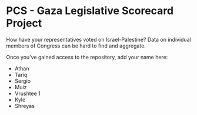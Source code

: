 # PCS - Gaza Legislative Scorecard Project
How have your representatives voted on Israel-Palestine? Data on individual members of Congress can be hard to find and aggregate.

Once you've gained access to the repository, add your name here:
- Athan
- Tariq
- Sergio
- Muiz 
- Vrushtee 1
- Kyle
- Shreyas
